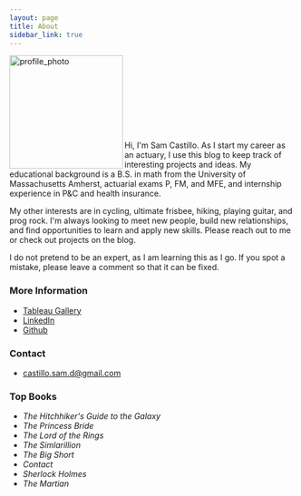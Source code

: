 ```yaml
---
layout: page
title: About
sidebar_link: true
---
```

<img src="sdcastillo.github.io/assets/css/website_photo.jpg" alt="profile_photo" align ="left" style="width: 200px; clear:both;"/>

<br/><br/>
<br/><br/>
<br/><br/>
<br/><br/>

Hi, I'm Sam Castillo.  As I start my career as an actuary, I use this blog to keep track of interesting projects and ideas.  My educational background is a B.S. in math from the University of Massachusetts Amherst, actuarial exams P, FM, and MFE, and internship experience in P&C and health insurance.  

My other interests are in cycling, ultimate frisbee, hiking, playing guitar, and prog rock.  I'm always looking to meet new people, build new relationships, and find opportunities to learn and apply new skills. Please reach out to me or check out projects on the blog.

I do not pretend to be an expert, as I am learning this as I go.  If you spot a mistake, please leave a comment so that it can be fixed.

### More Information

- [Tableau Gallery](public.tableau.com/profile/samuel.castillo#!/)
- [LinkedIn](https://www.linkedin.com/in/sdcastillo/)
- [Github](https://github.com/sdcastillo)

### Contact 
- [castillo.sam.d@gmail.com](mailto:castillo.sam.d@gmail.com)

### Top Books

 - *The Hitchhiker's Guide to the Galaxy* 
 - *The Princess Bride*
 - *The Lord of the Rings*
 - *The Simlarillion*
 - *The Big Short*
 - *Contact*
 - *Sherlock Holmes*
 - *The Martian*

